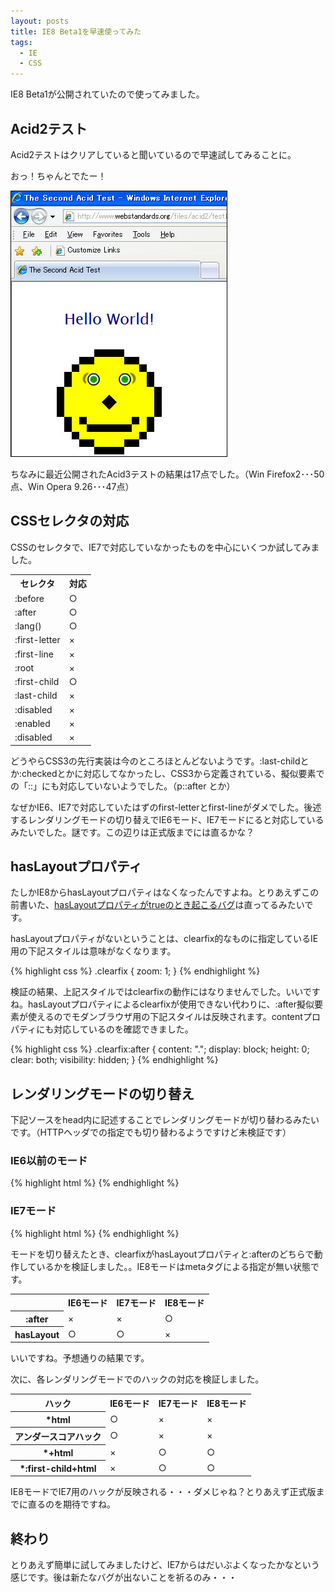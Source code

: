 ```yaml
---
layout: posts
title: IE8 Beta1を早速使ってみた
tags: 
  - IE
  - CSS
---
```


IE8 Beta1が公開されていたので使ってみました。

Acid2テスト
--------------

Acid2テストはクリアしていると聞いているので早速試してみることに。

おっ！ちゃんとでたー！

![IE8でのAcid2テストの結果](/img/posts/2008-03-06-06203800/acid2.jpg)

ちなみに最近公開されたAcid3テストの結果は17点でした。（Win Firefox2･･･50点、Win Opera 9.26･･･47点）

CSSセレクタの対応
---------------------

CSSのセレクタで、IE7で対応していなかったものを中心にいくつか試してみました。

<table summary="iE8 セレクタ対応表">
  <tr>
      <th>セレクタ</th>
      <th>対応</th>
  </tr>
  <tr>
      <td>:before</td>
      <td>○</td>
  </tr>
  <tr>
      <td>:after</td>
      <td>○</td>
  </tr>
  <tr>
      <td>:lang()</td>
      <td>○</td>
  </tr>
  <tr>
      <td>:first-letter</td>
      <td>×</td>
  </tr>
  <tr>
      <td>:first-line</td>
      <td>×</td>
  </tr>
  <tr>
      <td>:root</td>
      <td>×</td>
  </tr>
  <tr>
      <td>:first-child</td>
      <td>○</td>
  </tr>
  <tr>
      <td>:last-child</td>
      <td>×</td>
  </tr>
  <tr>
      <td>:disabled</td>
      <td>×</td>
  </tr>
  <tr>
      <td>:enabled</td>
      <td>×</td>
  </tr>
  <tr>
      <td>:disabled</td>
      <td>×</td>
  </tr>
</table>

どうやらCSS3の先行実装は今のところほとんどないようです。:last-childとか:checkedとかに対応してなかったし、CSS3から定義されている、擬似要素での「::」にも対応していないようでした。（p::after とか）

なぜかIE6、IE7で対応していたはずのfirst-letterとfirst-lineがダメでした。後述するレンダリングモードの切り替えでIE6モード、IE7モードにると対応しているみたいでした。謎です。この辺りは正式版までには直るかな？

hasLayoutプロパティ
-------------------------

たしかIE8からhasLayoutプロパティはなくなったんですよね。とりあえずこの前書いた、[hasLayoutプロパティがtrueのとき起こるバグ](/archive/2007/11/27033016.html)は直ってるみたいです。

hasLayoutプロパティがないということは、clearfix的なものに指定しているIE用の下記スタイルは意味がなくなります。

{% highlight css %}
.clearfix {
  zoom: 1;
}
{% endhighlight %}

検証の結果、上記スタイルではclearfixの動作にはなりませんでした。いいですね。hasLayoutプロパティによるclearfixが使用できない代わりに、:after擬似要素が使えるのでモダンブラウザ用の下記スタイルは反映されます。contentプロパティにも対応しているのを確認できました。

{% highlight css %}
.clearfix:after {
  content: ".";
  display: block;
  height: 0;
  clear: both;
  visibility: hidden;
}
{% endhighlight %}

レンダリングモードの切り替え
-----------------------------

下記ソースをhead内に記述することでレンダリングモードが切り替わるみたいです。（HTTPヘッダでの指定でも切り替わるようですけど未検証です）

### IE6以前のモード

{% highlight html %}
<meta http-equiv="X-UA-Compatible" content="IE=6" />
{% endhighlight %}

### IE7モード

{% highlight html %}
<meta http-equiv="X-UA-Compatible" content="IE=7" />
{% endhighlight %}

モードを切り替えたとき、clearfixがhasLayoutプロパティと:afterのどちらで動作しているかを検証しました。。IE8モードはmetaタグによる指定が無い状態です。

<table summary="IE8の各レンダリングモードに対するハックの対応表">
  <tr>
      <th>&nbsp;</th>
      <th>IE6モード</th>
      <th>IE7モード</th>
      <th>IE8モード</th>
  </tr>
  <tr>
      <th>:after</th>
      <td>×</td>
      <td>×</td>
      <td>○</td>
  </tr>
  <tr>
      <th>hasLayout</th>
      <td>○</td>
      <td>○</td>
      <td>×</td>
  </tr>
</table>

いいですね。予想通りの結果です。

次に、各レンダリングモードでのハックの対応を検証しました。

<table summary="IE8の各レンダリングモードに対するハックの対応表">
  <tr>
      <th>ハック</th>
      <th>IE6モード</th>
      <th>IE7モード</th>
      <th>IE8モード</th>
  </tr>
  <tr>
      <th>*html</th>
      <td>○</td>
      <td>×</td>
      <td>×</td>
  </tr>
  <tr>
      <th>アンダースコアハック</th>
      <td>○</td>
      <td>×</td>
      <td>×</td>
  </tr>
  <tr>
      <th>*+html</th>
      <td>×</td>
      <td>○</td>
      <td>○</td>
  </tr>
  <tr>
      <th>*:first-child+html</th>
      <td>×</td>
      <td>○</td>
      <td>○</td>
  </tr>
</table>

IE8モードでIE7用のハックが反映される・・・ダメじゃね？とりあえず正式版までに直るのを期待ですね。

終わり
----------------

とりあえず簡単に試してみましたけど、IE7からはだいぶよくなったかなという感じです。後は新たなバグが出ないことを祈るのみ・・・
